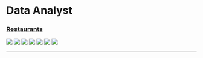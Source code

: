 # Data Analyst

### [Restaurants](https://github.com/AEStrategies/coding-challenge/tree/main/Data%20Analyst/Restaurants)
<p>
    <a>
        <img src="https://img.shields.io/badge/difficulty-easy-brightgreen" />
    </a>
    <a>
        <img src="https://img.shields.io/badge/estimated hours-8-brightgreen" />
    </a>
    <a>
        <img src="https://img.shields.io/badge/type-dashboard-blue" />
    </a>
    <a>
        <img src="https://img.shields.io/badge/-joins-lightgrey" />
    </a>
    <a>
        <img src="https://img.shields.io/badge/-basic statistics-lightgrey" />
    </a>
    <a>
        <img src="https://img.shields.io/badge/-visuals-lightgrey" />
    </a>
    <a>
        <img src="https://img.shields.io/badge/-label encoding-lightgrey" />
    </a>
</p>

---
